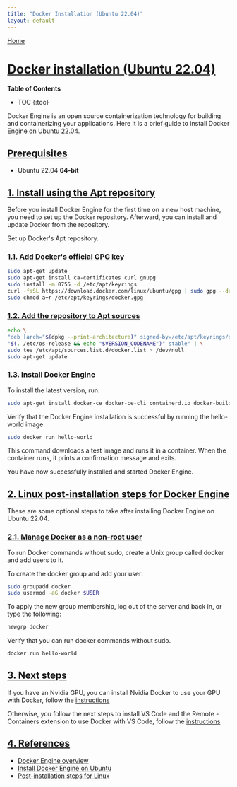 ```yaml
---
title: "Docker Installation (Ubuntu 22.04)"
layout: default
---
```


[Home](../index.md)


# [Docker installation (Ubuntu 22.04)](#docker-installation-ubuntu-2204)

__Table of Contents__
* TOC
{:toc}

Docker Engine is an open source containerization technology for building and containerizing your applications.
Here it is a brief guide to install Docker Engine on Ubuntu 22.04.

## [Prerequisites](#prerequisites)

- Ubuntu 22.04 **64-bit**

## [1. Install using the Apt repository](#1-install-using-the-apt-repository)

Before you install Docker Engine for the first time on a new host machine, you need to set up the Docker repository. Afterward, you can install and update Docker from the repository.

Set up Docker's Apt repository.

### [1.1. Add Docker's official GPG key](#11-add-dockers-official-gpg-key)
  
```bash
sudo apt-get update
sudo apt-get install ca-certificates curl gnupg
sudo install -m 0755 -d /etc/apt/keyrings
curl -fsSL https://download.docker.com/linux/ubuntu/gpg | sudo gpg --dearmor -o /etc/apt/keyrings/docker.gpg
sudo chmod a+r /etc/apt/keyrings/docker.gpg
```

### [1.2. Add the repository to Apt sources](#12-add-the-repository-to-apt-sources)
  
  ```bash
echo \
  "deb [arch="$(dpkg --print-architecture)" signed-by=/etc/apt/keyrings/docker.gpg] https://download.docker.com/linux/ubuntu \
  "$(. /etc/os-release && echo "$VERSION_CODENAME")" stable" | \
  sudo tee /etc/apt/sources.list.d/docker.list > /dev/null
sudo apt-get update
```

### [1.3. Install Docker Engine](#13-install-docker-engine)

To install the latest version, run:

```bash
sudo apt-get install docker-ce docker-ce-cli containerd.io docker-buildx-plugin docker-compose-plugin
```

Verify that the Docker Engine installation is successful by running the hello-world image.

```bash
sudo docker run hello-world
```

This command downloads a test image and runs it in a container. When the container runs, it prints a confirmation message and exits.

You have now successfully installed and started Docker Engine.

## [2. Linux post-installation steps for Docker Engine](#2-linux-post-installation-steps-for-docker-engine)

These are some optional steps to take after installing Docker Engine on Ubuntu 22.04.

### [2.1. Manage Docker as a non-root user](#21-manage-docker-as-a-non-root-user)

To run Docker commands without sudo, create a Unix group called docker and add users to it.

To create the docker group and add your user:

```bash
sudo groupadd docker
sudo usermod -aG docker $USER
```

To apply the new group membership, log out of the server and back in, or type the following:

```bash
newgrp docker
```

Verify that you can run docker commands without sudo.

```bash
docker run hello-world
```

## [3. Next steps](#3-next-steps)

If you have an Nvidia GPU, you can install Nvidia Docker to use your GPU with Docker, follow the [instructions](./nvidia_docker.md)

Otherwise, you follow the next steps to install VS Code and the Remote - Containers extension to use Docker with VS Code, follow the [instructions](./vscode_docker.md)

## [4. References](#4-references)

- [Docker Engine overview](https://docs.docker.com/engine/)
- [Install Docker Engine on Ubuntu](https://docs.docker.com/engine/install/ubuntu/)
- [Post-installation steps for Linux](https://docs.docker.com/engine/install/linux-postinstall/)

  